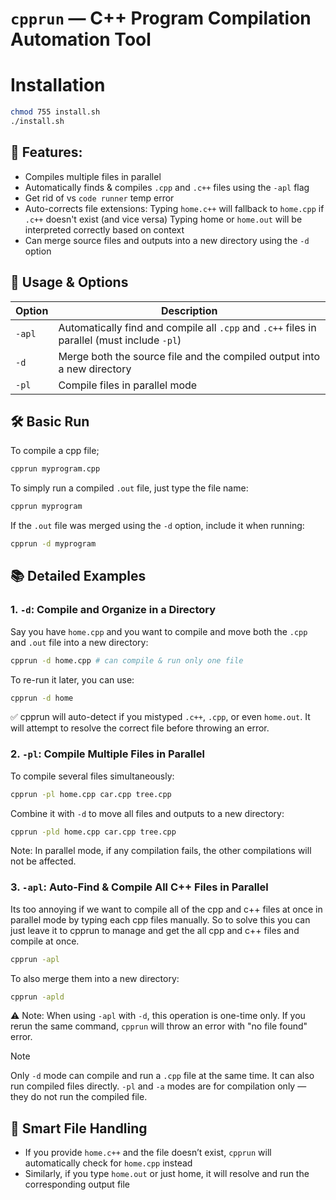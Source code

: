 # `cpprun` — C++ Program Compilation Automation Tool

# Installation
```bash
chmod 755 install.sh
./install.sh 
```

## 🚀 Features:
- Compiles multiple files in parallel
- Automatically finds & compiles `.cpp` and `.c++` files using the `-apl` flag
- Get rid of vs `code runner` temp error
- Auto-corrects file extensions:
  Typing `home.c++` will fallback to `home.cpp` if `.c++` doesn't exist (and vice versa)
  Typing home or `home.out` will be interpreted correctly based on context
- Can merge source files and outputs into a new directory using the `-d` option

## 🧠 Usage & Options


| Option   | Description |
|----------|-------------|
| `-apl`   | Automatically find and compile all `.cpp` and `.c++` files in parallel (must include `-pl`) |
| `-d`     | Merge both the source file and the compiled output into a new directory |
| `-pl`    | Compile files in parallel mode |

## 🛠 Basic Run
To compile a cpp file;
```bash
cpprun myprogram.cpp
```
To simply run a compiled `.out` file, just type the file name:
```bash
cpprun myprogram
```
If the `.out` file was merged using the `-d` option, include it when running:
```bash
cpprun -d myprogram
```

## 📚 Detailed Examples

### 1. `-d`: Compile and Organize in a Directory
Say you have `home.cpp` and you want to compile and move both the `.cpp` and `.out` file into a new directory:
```bash
cpprun -d home.cpp # can compile & run only one file
```
To re-run it later, you can use:
```bash
cpprun -d home
```
✅ cpprun will auto-detect if you mistyped `.c++`, `.cpp`, or even `home.out`.
It will attempt to resolve the correct file before throwing an error.

### 2. `-pl`: Compile Multiple Files in Parallel
To compile several files simultaneously:
```bash
cpprun -pl home.cpp car.cpp tree.cpp
```
Combine it with `-d` to move all files and outputs to a new directory:
```bash
cpprun -pld home.cpp car.cpp tree.cpp
```
Note: In parallel mode, if any compilation fails, the other compilations will not be affected.

### 3. `-apl`: Auto-Find & Compile All C++ Files in Parallel
Its too annoying if we want to compile all of the cpp and c++ files at once in parallel mode by typing each cpp files manually.
So to solve this you can just leave it to cpprun to manage and get the all cpp and c++ files and compile at once.
```bash
cpprun -apl
```
To also merge them into a new directory:
```bash
cpprun -apld
```
⚠️ Note: When using `-apl` with `-d`, this operation is one-time only.
If you rerun the same command, `cpprun` will throw an error with "no file found" error.


> [!NOTE]
> Only `-d` mode can compile and run a `.cpp` file at the same time. It can also run compiled files directly.
> `-pl` and `-a` modes are for compilation only — they do not run the compiled file.


## 🧠 Smart File Handling
- If you provide `home.c++` and the file doesn’t exist, `cpprun` will automatically check for `home.cpp` instead
- Similarly, if you type `home.out` or just home, it will resolve and run the corresponding output file